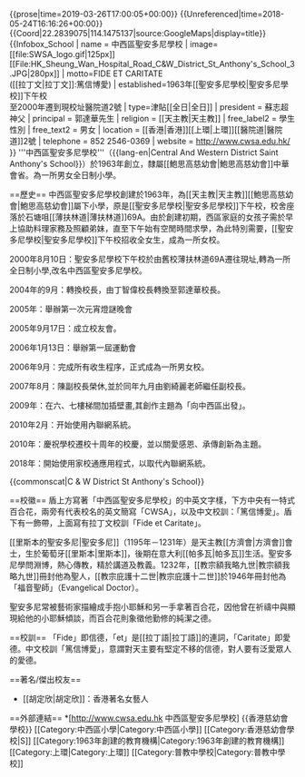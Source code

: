 {{prose|time=2019-03-26T17:00:05+00:00}}
{{Unreferenced|time=2018-05-24T16:16:26+00:00}}
{{Coord|22.2839075|114.1475137|source:GoogleMaps|display=title}}
{{Infobox_School
| name = 中西區聖安多尼學校
| image=[[file:SWSA_logo.gif|125px]]<br />[[File:HK_Sheung_Wan_Hospital_Road_C&W_District_St_Anthony's_School_3.JPG|280px]]
| motto=FIDE ET CARITATE<br />([[拉丁文|拉丁文]]:篤信博愛)
| established=1963年[[聖安多尼學校|聖安多尼學校]]下午校<br />至2000年遷到現校址醫院道2號
| type=津貼[[全日|全日]]
| president = 蘇志超神父
| principal = 郭達華先生
| religion = [[天主教|天主教]]
| free_label2 = 學生性別
| free_text2 = 男女
| location = [[香港|香港]][[上環|上環]][[醫院道|醫院道]]2號
| telephone = 852 2546-0369
| website = http://www.cwsa.edu.hk/
}}
'''中西區聖安多尼學校'''（{{lang-en|Central And Western District Saint Anthony's School}}）於1963年創立，隸屬[[鮑思高慈幼會|鮑思高慈幼會]]中華會省。為一所男女全日制小學。

==歷史==
中西區聖安多尼學校創建於1963年，為[[天主教|天主教]][[鮑思高慈幼會|鮑思高慈幼會]]屬下小學，原是[[聖安多尼學校|聖安多尼學校]]下午校，校舍座落於石塘咀[[薄扶林道|薄扶林道]]69A。由於創建初期，西區家庭的女孩子需於早上協助料理家務及照顧弟妹，直至下午始有空閒時間求學，為此特別需要，[[聖安多尼學校|聖安多尼學校]]下午校招收全女生，成為一所女校。

2000年8月10日：聖安多尼學校下午校於由舊校薄扶林道69A遷往現址,轉為一所全日制小學,改名中西區聖安多尼學校。

2004年的9月：轉換校長，由丁智偉校長轉換至郭達華校長。

2005年：舉辦第一次元宵燈謎晚會

2005年9月17日：成立校友會。

2006年1月13日：舉辦第一屆運動會

2006年9月：完成所有收生程序，正式成為一所男女校。

2007年8月：陳副校長榮休,並於同年九月由劉綺麗老師繼任副校長。

2009年：在六、七樓梯間加插壁畫,其創作主題為「向中西區出發」。

2010年2月：开始使用內聯網系統。

2010年：慶祝學校遷校十周年的校慶，並以關愛感恩、承傳創新為主題。

2018年：開始使用家校通應用程式，以取代內聯網系統。

{{commonscat|C & W District St Anthony's School}}

==校徽==
盾上方寫著「中西區聖安多尼學校」的中英文字樣，下方中央有一特式百合花，兩旁有代表校名的英文簡寫「CWSA」，以及中文校訓：「篤信博愛」。盾下有一飾帶，上面寫有拉丁文校訓「Fide et Caritate」。

[[里斯本的聖安多尼|聖安多尼]]（1195年－1231年）是天主教[[方濟會|方濟會]]會士，生於葡萄牙[[里斯本|里斯本]]，後期在意大利[[帕多瓦|帕多瓦]]生活。聖安多尼學問淵博，熱心傳教，精於講道及教義。1232年，[[教宗額我略九世|教宗額我略九世]]冊封他為聖人，[[教宗庇護十二世|教宗庇護十二世]]於1946年冊封他為「福音聖師」（Evangelical Doctor）。

聖安多尼常被藝術家描繪成手抱小耶穌和另一手拿著百合花，因他曾在祈禱中與顯現給他的小耶穌傾談，而百合花則象徵他勤修的純潔之德。

==校訓==
「Fide」即信德，「et」是[[拉丁語|拉丁語]]的連詞，「Caritate」即愛德。中文校訓「篤信博愛」，意謂對天主要有堅定不移的信德，對人要有泛愛眾人的愛德。

==著名/傑出校友==
* [[胡定欣|胡定欣]]：香港著名女藝人

==外部連結==
*[http://www.cwsa.edu.hk 中西區聖安多尼學校]
{{香港慈幼會學校}}
[[Category:中西區小學|Category:中西區小學]]
[[Category:香港慈幼會學校|S]]
[[Category:1963年創建的教育機構|Category:1963年創建的教育機構]]
[[Category:上環|Category:上環]]
[[Category:普教中學校|Category:普教中學校]]